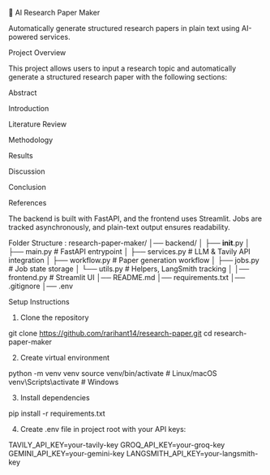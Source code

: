 📄 AI Research Paper Maker

Automatically generate structured research papers in plain text using AI-powered services.

Project Overview

This project allows users to input a research topic and automatically generate a structured research paper with the following sections:

Abstract

Introduction

Literature Review

Methodology

Results

Discussion

Conclusion

References

The backend is built with FastAPI, and the frontend uses Streamlit. Jobs are tracked asynchronously, and plain-text output ensures readability.

Folder Structure : 
                research-paper-maker/
│── backend/
│   ├── __init__.py
│   ├── main.py          # FastAPI entrypoint
│   ├── services.py      # LLM & Tavily API integration
│   ├── workflow.py      # Paper generation workflow
│   ├── jobs.py          # Job state storage
│   └── utils.py         # Helpers, LangSmith tracking
│
│── frontend.py           # Streamlit UI
│── README.md
│── requirements.txt
│── .gitignore
│── .env                 


Setup Instructions

1. Clone the repository

git clone https://github.com/rarihant14/research-paper.git
cd research-paper-maker


2. Create virtual environment

python -m venv venv
source venv/bin/activate       # Linux/macOS
venv\Scripts\activate          # Windows




3. Install dependencies

pip install -r requirements.txt



4. Create .env file in project root with your API keys:

TAVILY_API_KEY=your-tavily-key
GROQ_API_KEY=your-groq-key
GEMINI_API_KEY=your-gemini-key
LANGSMITH_API_KEY=your-langsmith-key
